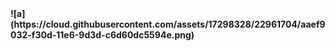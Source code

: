 
<b>
![a](https://cloud.githubusercontent.com/assets/17298328/22961704/aaef9032-f30d-11e6-9d3d-c6d60dc5594e.png) 
</b>
